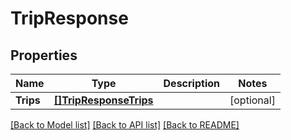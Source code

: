 # TripResponse

## Properties
Name | Type | Description | Notes
------------ | ------------- | ------------- | -------------
**Trips** | [**[]TripResponseTrips**](TripResponse_trips.md) |  | [optional] 

[[Back to Model list]](../README.md#documentation-for-models) [[Back to API list]](../README.md#documentation-for-api-endpoints) [[Back to README]](../README.md)


